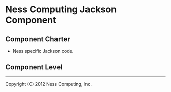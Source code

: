 Ness Computing Jackson Component
================================

Component Charter
-----------------

* Ness specific Jackson code.

Component Level
---------------


----
Copyright (C) 2012 Ness Computing, Inc.
